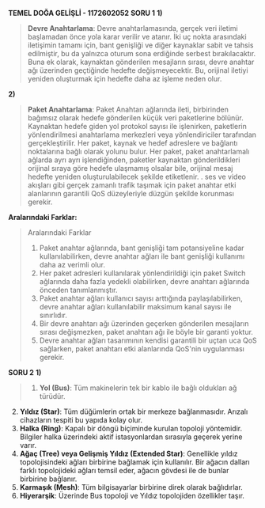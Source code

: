 **TEMEL DOĞA GELİŞLİ - 1172602052**
**SORU 1**
**1)** 
>**Devre Anahtarlama**: Devre anahtarlamasında, gerçek veri iletimi başlamadan önce yola karar verilir ve atanır. İki uç nokta arasındaki iletişimin tamamı için, bant genişliği ve diğer kaynaklar sabit ve tahsis edilmiştir, bu da yalnızca oturum sona erdiğinde serbest bırakılacaktır. Buna ek olarak, kaynaktan gönderilen mesajların sırası, devre anahtar ağı üzerinden geçtiğinde hedefte değişmeyecektir. Bu, orijinal iletiyi yeniden oluşturmak için hedefte daha az işleme neden olur.

**2)**
>**Paket Anahtarlama**: Paket Anahtarı ağlarında ileti, birbirinden bağımsız olarak hedefe gönderilen küçük veri paketlerine bölünür. Kaynaktan hedefe giden yol protokol sayısı ile işlenirken, paketlerin yönlendirilmesi anahtarlama merkezleri veya yönlendiriciler tarafından gerçekleştirilir. Her paket, kaynak ve hedef adreslere ve bağlantı noktalarına bağlı olarak yolunu bulur. Her paket, paket anahtarlamalı ağlarda ayrı ayrı işlendiğinden, paketler kaynaktan gönderildikleri orijinal sıraya göre hedefe ulaşmamış olsalar bile, orijinal mesaj hedefte yeniden oluşturulabilecek şekilde etiketlenir. . ses ve video akışları gibi gerçek zamanlı trafik taşımak için paket anahtar etki alanlarının garantili QoS düzeyleriyle düzgün şekilde korunması gerekir.

**Aralarındaki Farklar:**
>Aralarındaki Farklar 
>1) Paket anahtar ağlarında, bant genişliği tam potansiyeline kadar kullanılabilirken, devre anahtar ağları ile bant genişliği kullanımı daha az verimli olur. 
>2) Her paket adresleri kullanılarak yönlendirildiği için paket Switch ağlarında daha fazla yedekli olabilirken, devre anahtarı ağlarında önceden tanımlanmıştır. 
>3) Paket anahtar ağları kullanıcı sayısı arttığında paylaşılabilirken, devre anahtar ağları kullanılabilir maksimum kanal sayısı ile sınırlıdır.
>4) Bir devre anahtarı ağı üzerinden geçerken gönderilen mesajların sırası değişmezken, paket anahtarı ağı ile böyle bir garanti yoktur.
>5) Devre anahtar ağları tasarımının kendisi garantili bir uçtan uca QoS sağlarken, paket anahtarı etki alanlarında QoS'nin uygulanması gerekir.


**SORU 2**
**1)**
>1) **Yol (Bus)**: Tüm makinelerin tek bir kablo ile bağlı oldukları ağ
türüdür.
 2) **Yıldız (Star)**: Tüm düğümlerin ortak bir merkeze bağlanmasıdır.
Arızalı cihazların tespiti bu yapıda kolay olur.
3) **Halka (Ring)**: Kapalı bir döngü biçiminde kurulan topoloji
yöntemidir. Bilgiler halka üzerindeki aktif istasyonlardan
sırasıyla geçerek yerine varır.
4) **Ağaç (Tree) veya Gelişmiş Yıldız (Extended Star)**: Genellikle
yıldız topolojisindeki ağları birbirine bağlamak için kullanılır. Bir
ağacın dalları farklı topolojideki ağları temsil eder, ağacın
gövdesi ile de bunlar birbirine bağlanır.
5) **Karmaşık (Mesh)**: Tüm bilgisayarlar birbirine direk olarak
bağlıdırlar.
6) **Hiyerarşik**: Üzerinde Bus topoloji ve Yıldız topolojiden özellikler
taşır.

